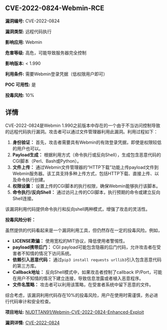 ## CVE-2022-0824-Webmin-RCE

**漏洞编号:** CVE-2022-0824

**漏洞类型:** 远程代码执行

**影响应用:** Webmin

**危害等级:** 高危，可能导致服务器完全控制

**影响版本:** < 1.990

**利用条件:** 需要Webmin登录凭据（低权限用户即可）

**POC 可用性:** 是

**投毒风险:** 10%

## 详情

CVE-2022-0824是Webmin 1.990之前版本中存在的一个由于不当访问控制导致的远程代码执行漏洞。攻击者可以通过文件管理器利用此漏洞。利用过程如下：

1.  **身份验证：** 首先，攻击者需要具有Webmin的有效登录凭据，即使是权限较低的用户也可以。
2.  **Payload生成：**  根据利用方式（命令执行或反向Shell），生成包含恶意代码的CGI脚本（Perl、Bash或Python）。
3.  **文件上传：**  通过Webmin文件管理器的“HTTP下载”功能上传payload文件到Webmin服务器。该工具支持多种上传方式，包括HTTP下载、直接上传、以及命令执行创建。
4.  **权限设置：**  设置上传的CGI脚本的执行权限，确保Webmin能够执行该脚本。
5.  **命令执行/反向Shell：**  通过访问上传的CGI脚本，执行预期的命令或建立反向Shell连接。

该漏洞利用代码提供命令执行和反向shell两种模式，增强了攻击的灵活性。

**投毒风险分析：**

虽然提供的代码看起来是一个漏洞利用工具，但仍然存在一定的投毒风险。例如，

*   **LICENSE欺骗：** 使用宽松的MIT协议，降低使用者警惕性。
*   **payload携带后门：** CGI payload可能包含隐蔽的后门代码，允许攻击者在受害者不知情的情况下访问系统。
*   **依赖引入恶意代码：** 通过`pip3 install requests urllib3`引入包含恶意代码的第三方库。
*   **Callback地址：**  反向Shell模式中，如果攻击者控制了callback IP/Port，可能在用户不知情的情况下建立连接，导致信息泄露或者植入恶意程序。
*   **文件名策略：** 攻击者可以利用该策略，在受害者系统中留下恶意的文件。

综合考虑，该漏洞利用代码存在10%的投毒风险，用户在使用时需谨慎，务必进行代码审计和安全检查。

**项目地址:** [NUDTTAN91/Webmin-CVE-2022-0824-Enhanced-Exploit](https://github.com/NUDTTAN91/Webmin-CVE-2022-0824-Enhanced-Exploit)

**漏洞详情:** [CVE-2022-0824](https://nvd.nist.gov/vuln/detail/CVE-2022-0824)